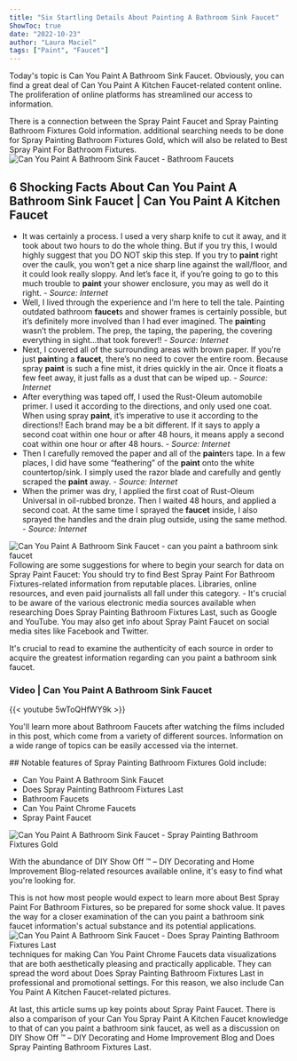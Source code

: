 ```yaml
---
title: "Six Startling Details About Painting A Bathroom Sink Faucet"
ShowToc: true 
date: "2022-10-23"
author: "Laura Maciel" 
tags: ["Paint", "Faucet"]
---
```


	
Today's topic is Can You Paint A Bathroom Sink Faucet. Obviously, you can find a great deal of Can You Paint A Kitchen Faucet-related content online. The proliferation of online platforms has streamlined our access to information.

There is a connection between the Spray Paint Faucet and Spray Painting Bathroom Fixtures Gold information. additional searching needs to be done for Spray Painting Bathroom Fixtures Gold, which will also be related to Best Spray Paint For Bathroom Fixtures.
<img loading="lazy" src="https://sc02.alicdn.com/kf/HTB1EnTLbWSs3KVjSZPiq6AsiVXaw/236783149/HTB1EnTLbWSs3KVjSZPiq6AsiVXaw.jpg" onerror="this.onerror=null;this.src='https://blogger.googleusercontent.com/img/a/AVvXsEhe7F7TRXHtjiKvHb5vS7DmnxvpHiDyoYyYvm1nHB3Qp2_w3BnM6A2eq4v7FYxCC9bfZt3a9vIMtAYEKUiaDQbHMg-ViyGmRIj39MLp0bGFfgfYw1Dc9q_H-T0wiTm3l0Uq42dETrN9eC8aGJ9_IORZsxST1AcLR7np1koOfcc7tnHa4S8Mwz_xD9d0=s16000';" alt="Can You Paint A Bathroom Sink Faucet - Bathroom Faucets" >

## 6 Shocking Facts About Can You Paint A Bathroom Sink Faucet | Can You Paint A Kitchen Faucet
-   It was certainly a process. I used a very sharp knife to cut it away, and it took about two hours to do the whole thing. But if you try this, I would highly suggest that you DO NOT skip this step. If you try to **paint** right over the caulk, you won’t get a nice sharp line against the wall/floor, and it could look really sloppy. And let’s face it, if you’re going to go to this much trouble to **paint** your shower enclosure, you may as well do it right. - <cite>Source: Internet</cite>
-   Well, I lived through the experience and I’m here to tell the tale. Painting outdated bathroom **faucet**s and shower frames is certainly possible, but it’s definitely more involved than I had ever imagined. The **paint**ing wasn’t the problem. The prep, the taping, the papering, the covering everything in sight…that took forever!! - <cite>Source: Internet</cite>
-   Next, I covered all of the surrounding areas with brown paper. If you’re just **paint**ing a **faucet**, there’s no need to cover the entire room. Because spray **paint** is such a fine mist, it dries quickly in the air. Once it floats a few feet away, it just falls as a dust that can be wiped up. - <cite>Source: Internet</cite>
-   After everything was taped off, I used the Rust-Oleum automobile primer. I used it according to the directions, and only used one coat. When using spray **paint**, it’s imperative to use it according to the directions!! Each brand may be a bit different. If it says to apply a second coat within one hour or after 48 hours, it means apply a second coat within one hour or after 48 hours. - <cite>Source: Internet</cite>
-   Then I carefully removed the paper and all of the **paint**ers tape. In a few places, I did have some “feathering” of the **paint** onto the white countertop/sink. I simply used the razor blade and carefully and gently scraped the **paint** away. - <cite>Source: Internet</cite>
-   When the primer was dry, I applied the first coat of Rust-Oleum Universal in oil-rubbed bronze. Then I waited 48 hours, and applied a second coat. At the same time I sprayed the **faucet** inside, I also sprayed the handles and the drain plug outside, using the same method. - <cite>Source: Internet</cite>


<img loading="lazy" src="https://homedesignlover.com/wp-content/uploads/2014/09/9-Kohler.jpg" onerror="this.onerror=null;this.src='https://blogger.googleusercontent.com/img/a/AVvXsEhe7F7TRXHtjiKvHb5vS7DmnxvpHiDyoYyYvm1nHB3Qp2_w3BnM6A2eq4v7FYxCC9bfZt3a9vIMtAYEKUiaDQbHMg-ViyGmRIj39MLp0bGFfgfYw1Dc9q_H-T0wiTm3l0Uq42dETrN9eC8aGJ9_IORZsxST1AcLR7np1koOfcc7tnHa4S8Mwz_xD9d0=s16000';" alt="Can You Paint A Bathroom Sink Faucet - can you paint a bathroom sink faucet" >
Following are some suggestions for where to begin your search for data on Spray Paint Faucet:
You should try to find Best Spray Paint For Bathroom Fixtures-related information from reputable places. Libraries, online resources, and even paid journalists all fall under this category.
- It's crucial to be aware of the various electronic media sources available when researching Does Spray Painting Bathroom Fixtures Last, such as Google and YouTube. You may also get info about Spray Paint Faucet on social media sites like Facebook and Twitter.

It's crucial to read to examine the authenticity of each source in order to acquire the greatest information regarding can you paint a bathroom sink faucet.

### Video | Can You Paint A Bathroom Sink Faucet
{{< youtube 5wToQHfWY9k >}} 

You'll learn more about Bathroom Faucets after watching the films included in this post, which come from a variety of different sources. Information on a wide range of topics can be easily accessed via the internet.
<script async="async" data-cfasync="false" src="//normallydemandedalter.com/fe63df3c5408708b15d8dc3d9b206b31/invoke.js"></script>
<div id="container-fe63df3c5408708b15d8dc3d9b206b31"></div>
## Notable features of Spray Painting Bathroom Fixtures Gold include:

- Can You Paint A Bathroom Sink Faucet
- Does Spray Painting Bathroom Fixtures Last
- Bathroom Faucets
- Can You Paint Chrome Faucets
- Spray Paint Faucet

 <img loading="lazy" src="http://homemydesign.com/wp-content/uploads/2018/06/stylish-pink-bathroom-furniture-and-sinks.jpg" onerror="this.onerror=null;this.src='https://blogger.googleusercontent.com/img/a/AVvXsEhe7F7TRXHtjiKvHb5vS7DmnxvpHiDyoYyYvm1nHB3Qp2_w3BnM6A2eq4v7FYxCC9bfZt3a9vIMtAYEKUiaDQbHMg-ViyGmRIj39MLp0bGFfgfYw1Dc9q_H-T0wiTm3l0Uq42dETrN9eC8aGJ9_IORZsxST1AcLR7np1koOfcc7tnHa4S8Mwz_xD9d0=s16000';" alt="Can You Paint A Bathroom Sink Faucet - Spray Painting Bathroom Fixtures Gold" >

With the abundance of DIY Show Off ™ – DIY Decorating and Home Improvement Blog-related resources available online, it's easy to find what you're looking for.

This is not how most people would expect to learn more about Best Spray Paint For Bathroom Fixtures, so be prepared for some shock value. It paves the way for a closer examination of the can you paint a bathroom sink faucet information's actual substance and its potential applications.
<img loading="lazy" src="https://www.listvanities.com/images/D/4-1078.jpg" onerror="this.onerror=null;this.src='https://blogger.googleusercontent.com/img/a/AVvXsEhe7F7TRXHtjiKvHb5vS7DmnxvpHiDyoYyYvm1nHB3Qp2_w3BnM6A2eq4v7FYxCC9bfZt3a9vIMtAYEKUiaDQbHMg-ViyGmRIj39MLp0bGFfgfYw1Dc9q_H-T0wiTm3l0Uq42dETrN9eC8aGJ9_IORZsxST1AcLR7np1koOfcc7tnHa4S8Mwz_xD9d0=s16000';" alt="Can You Paint A Bathroom Sink Faucet - Does Spray Painting Bathroom Fixtures Last" >
techniques for making Can You Paint Chrome Faucets data visualizations that are both aesthetically pleasing and practically applicable. They can spread the word about Does Spray Painting Bathroom Fixtures Last in professional and promotional settings. For this reason, we also include Can You Paint A Kitchen Faucet-related pictures.

At last, this article sums up key points about Spray Paint Faucet. There is also a comparison of your Can You Spray Paint A Kitchen Faucet knowledge to that of can you paint a bathroom sink faucet, as well as a discussion on DIY Show Off ™ – DIY Decorating and Home Improvement Blog and Does Spray Painting Bathroom Fixtures Last.
	
	

